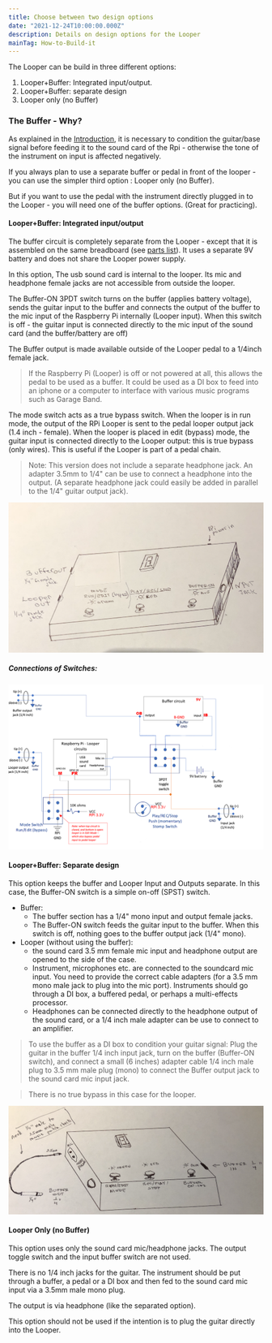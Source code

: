 ```yaml
---
title: Choose between two design options
date: "2021-12-24T10:00:00.000Z"
description: Details on design options for the Looper
mainTag: How-to-Build-it
---
```


The Looper can be build in three different options:

1. Looper+Buffer: Integrated input/output.
2. Looper+Buffer: separate design
3. Looper only (no Buffer)

### The Buffer - Why?

As explained in the  [Introduction](/Looper/How-to-Build-it-Introduction/), it is necessary to condition the guitar/base signal before feeding it to the sound card of the Rpi - otherwise the tone of the instrument on input is affected negatively.  

If you always plan to use a separate buffer or pedal in front of the looper - you can use the simpler third option : Looper only (no Buffer).

But if you want to use the pedal with the instrument directly plugged in to the Looper - you will need one of the buffer options.  (Great for practicing).

#### Looper+Buffer: Integrated input/output

The buffer circuit is  completely separate from the Looper - except that it is assembled on the same breadboard (see [parts list](/Looper/How-to-Build-it-parts-list/)).
It uses a separate 9V battery and does not share the Looper power supply.

 In this option, The usb sound card is internal to the looper. Its mic and headphone female jacks are not accessible from outside the looper. 
 
The Buffer-ON 3PDT switch turns on the buffer (applies battery voltage), sends the guitar input to the buffer and connects the output of the buffer to the mic input of the Raspberry Pi internally (Looper input).  When this switch is off - the guitar input is connected directly to the mic input of the sound card (and the buffer/battery are off)

The Buffer output is made available outside of the Looper pedal to a 1/4inch female jack.  
> If the Raspberry Pi (Looper) is off or not powered at all, this allows the pedal to be used as a buffer. It could be used as a DI box to feed into an iphone or a computer to interface with various music programs such as Garage Band.

The mode switch acts as a true bypass switch.  When the looper is in run mode, the output of the RPi Looper is sent to the pedal looper output jack (1.4 inch - female).  When the looper is placed in edit (bypass) mode, the guitar input is connected directly to the Looper output: this is true bypass (only wires).  This is useful if the Looper is part of a pedal chain.

>Note: This version does not include a separate headphone jack.  An adapter 3.5mm to 1/4" can be use to connect a headphone into the output. (A separate headphone jack could easily be added in parallel to the 1/4" guitar output jack).  

![Looper Integrated Option](./optionIntegrated2.png)

##### Connections of Switches:

![Looper Integrated Switches Connections](./IntegratedSwitches_2.png)

#### Looper+Buffer: Separate design

This option keeps the buffer and Looper Input and Outputs separate.  In this case, the Buffer-ON switch is a simple on-off (SPST) switch.

- Buffer:
    - The buffer section has a 1/4" mono input and output female jacks.  
    - The Buffer-ON switch feeds the guitar input to the buffer. When this switch is off, nothing goes to the buffer output jack (1/4" mono).
- Looper (without using the buffer):
    - the sound card 3.5 mm female mic input and headphone output are opened to the side of the case.
    - Instrument, microphones etc. are connected to the soundcard mic input. You need to provide the correct cable adapters (for a 3.5 mm mono male jack to plug into the mic port). Instruments should go through a DI box, a buffered pedal, or perhaps a multi-effects processor.
    - Headphones can be connected directly to the headphone output of the sound card, or a 1/4 inch male adapter can be use to connect to an amplifier.

> To use the buffer as a DI box to condition your guitar signal:  Plug the guitar in the buffer 1/4 inch input jack, turn on the buffer (Buffer-ON switch), and connect a small (6 inches) adapter cable 1/4 inch male plug to 3.5 mm male plug (mono)  to connect the Buffer output jack to the sound card mic input jack.

> There is no true bypass in this case for the looper.

![Looper separated Option](./optionSeparate.png)

#### Looper Only (no Buffer)

This option uses only the sound card mic/headphone jacks.  The output toggle switch and the input buffer switch are not used.

There is no 1/4 inch jacks for the guitar. The instrument should be put through a buffer, a pedal or a DI box and then fed to the sound card mic input via a 3.5mm male mono plug.

The output is via headphone (like the separated option).

This option should not be used if the intention is to plug the guitar directly into the Looper.
